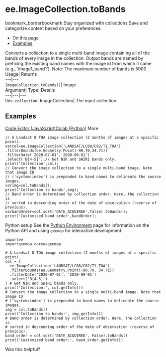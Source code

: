  
#  ee.ImageCollection.toBands 
bookmark_borderbookmark Stay organized with collections  Save and categorize content based on your preferences.
  * On this page
  * [Examples](https://developers.google.com/earth-engine/apidocs/ee-imagecollection-tobands#examples)


Converts a collection to a single multi-band image containing all of the bands of every image in the collection. Output bands are named by prefixing the existing band names with the image id from which it came (e.g., 'image1_band1'). Note: The maximum number of bands is 5000. 
Usage| Returns  
---|---  
`ImageCollection.toBands()`| Image  
Argument| Type| Details  
---|---|---  
this: `collection`| ImageCollection| The input collection.  
## Examples
[Code Editor (JavaScript)](https://developers.google.com/earth-engine/apidocs/ee-imagecollection-tobands#code-editor-javascript-sample)[Colab (Python)](https://developers.google.com/earth-engine/apidocs/ee-imagecollection-tobands#colab-python-sample) More
```
// A Landsat 8 TOA image collection (2 months of images at a specific point).
varcol=ee.ImageCollection('LANDSAT/LC08/C02/T1_TOA')
.filterBounds(ee.Geometry.Point(-90.70,34.71))
.filterDate('2020-07-01','2020-09-01')
.select('B[4-5]');// Get NIR and SWIR1 bands only.
print('Collection',col);
// Convert the image collection to a single multi-band image. Note that image ID
// ('system:index') is prepended to band names to delineate the source images.
varimg=col.toBands();
print('Collection to bands',img);
// Band order is determined by collection order. Here, the collection is
// sorted in descending order of the date of observation (reverse of previous).
varbandOrder=col.sort('DATE_ACQUIRED',false).toBands();
print('Customized band order',bandOrder);
```
Python setup
See the [ Python Environment](https://developers.google.com/earth-engine/guides/python_install) page for information on the Python API and using `geemap` for interactive development.
```
importee
importgeemap.coreasgeemap
```
```
# A Landsat 8 TOA image collection (2 months of images at a specific point).
col = (
  ee.ImageCollection('LANDSAT/LC08/C02/T1_TOA')
  .filterBounds(ee.Geometry.Point(-90.70, 34.71))
  .filterDate('2020-07-01', '2020-09-01')
  .select('B[4-5]')
) # Get NIR and SWIR1 bands only.
print('Collection:', col.getInfo())
# Convert the image collection to a single multi-band image. Note that image ID
# ('system:index') is prepended to band names to delineate the source images.
img = col.toBands()
print('Collection to bands:', img.getInfo())
# Band order is determined by collection order. Here, the collection is
# sorted in descending order of the date of observation (reverse of previous).
band_order = col.sort('DATE_ACQUIRED', False).toBands()
print('Customized band order:', band_order.getInfo())
```

Was this helpful?
